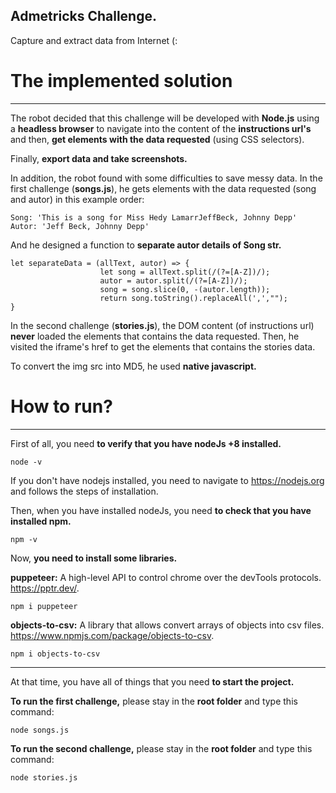 ## Admetricks Challenge.
Capture and extract data from Internet (:

# The implemented solution
***
The robot decided that this challenge will be developed with **Node.js** using a **headless browser** to navigate into the 
content of the **instructions url's** and then, **get elements with the data requested** (using CSS selectors).

Finally, **export data and take screenshots.**

In addition, the robot found with some difficulties to save messy data. In the first challenge (**songs.js**), he gets 
elements with the data requested (song and autor) in this example order:

    Song: 'This is a song for Miss Hedy LamarrJeffBeck, Johnny Depp'
    Autor: 'Jeff Beck, Johnny Depp'

And he designed a function to **separate autor details of Song str.**

    let separateData = (allText, autor) => {
                        let song = allText.split(/(?=[A-Z])/); 
                        autor = autor.split(/(?=[A-Z])/);
                        song = song.slice(0, -(autor.length)); 
                        return song.toString().replaceAll(',',"");
    }
    
In the second challenge (**stories.js**), the DOM content (of instructions url) **never** loaded the elements that contains the data requested. Then, he visited the iframe's href to get the elements that contains the stories data.

To convert the img src into MD5, he used **native javascript.**

# How to run?
***
First of all, you need **to verify that you have nodeJs +8 installed.**

    node -v

If you don't have nodejs installed, you need to navigate to https://nodejs.org and follows the steps of installation.

Then, when you have installed nodeJs, you need **to check that you have installed npm.**

    npm -v

Now, **you need to install some libraries.**

**puppeteer:** A high-level API to control chrome over the devTools protocols. https://pptr.dev/.

    npm i puppeteer 
    
**objects-to-csv:** A library that allows convert arrays of objects into csv files. https://www.npmjs.com/package/objects-to-csv.

    npm i objects-to-csv 

***

At that time, you have all of things that you need **to start the project.**

**To run the first challenge,** please stay in the **root folder** and type this command:

    node songs.js 

**To run the second challenge,** please stay in the **root folder** and type this command:

    node stories.js




